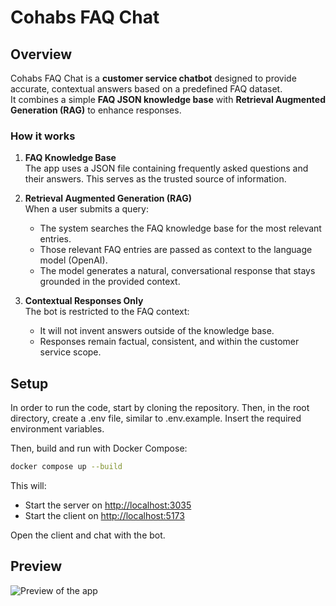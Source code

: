 # Cohabs FAQ Chat

## Overview

Cohabs FAQ Chat is a **customer service chatbot** designed to provide accurate, contextual answers based on a predefined FAQ dataset.  
It combines a simple **FAQ JSON knowledge base** with **Retrieval Augmented Generation (RAG)** to enhance responses.

### How it works

1. **FAQ Knowledge Base**  
   The app uses a JSON file containing frequently asked questions and their answers. This serves as the trusted source of information.

2. **Retrieval Augmented Generation (RAG)**  
   When a user submits a query:
   - The system searches the FAQ knowledge base for the most relevant entries.
   - Those relevant FAQ entries are passed as context to the language model (OpenAI).
   - The model generates a natural, conversational response that stays grounded in the provided context.

3. **Contextual Responses Only**  
   The bot is restricted to the FAQ context:  
   - It will not invent answers outside of the knowledge base.  
   - Responses remain factual, consistent, and within the customer service scope.  

## Setup

In order to run the code, start by cloning the repository. Then, in the root directory, create a .env file, similar to .env.example. Insert the required environment variables.

Then, build and run with Docker Compose:

```bash
docker compose up --build
```

This will:

- Start the server on [http://localhost:3035](http://localhost:3035)
- Start the client on [http://localhost:5173](http://localhost:3035)

Open the client and chat with the bot.

## Preview

![Preview of the app](https://i.imgur.com/89nNCD8.png)
